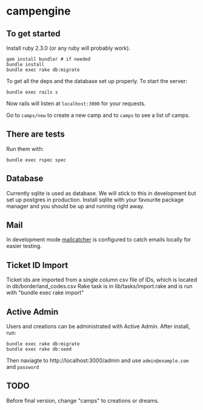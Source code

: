 # campengine

## To get started

Install ruby 2.3.0 (or any ruby will probably work).

    gem install bundler # if needed
    bundle install
    bundle exec rake db:migrate

To get all the deps and the database set up properly. To start the server:

    bundle exec rails s

Now rails will listen at `localhost:3000` for your requests.

Go to `camps/new` to create a new camp and to `camps` to see a list of camps.

## There are tests

Run them with:

    bundle exec rspec spec

## Database

Currently sqlite is used as database. We will stick to this in development but set up
postgres in production. Install sqlite with your favourite package manager and you should
be up and running right away.

## Mail

In development mode [mailcatcher](http://mailcatcher.me/) is configured to catch emails
locally for easier testing.

## Ticket ID Import

Ticket ids are imported from a single column csv file of IDs, which is located in db/borderland_codes.csv
Rake task is in lib/tasks/import.rake and is run with "bundle exec rake import"


## Active Admin
Users and creations can be administrated with Active Admin. 
After install, run:
```
bundle exec rake db:migrate
bundle exec rake db:seed
```
Then naviagte to
http://localhost:3000/admin
and use `admin@example.com` and `password`

## TODO
Before final version, change "camps" to creations or dreams.
